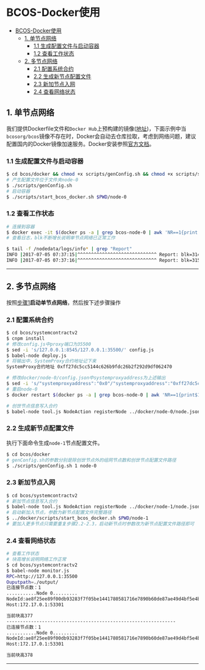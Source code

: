 # BCOS-Docker使用
<!-- TOC -->

- [BCOS-Docker使用](#bcos-docker使用)
    - [1. 单节点网络](#1-单节点网络)
        - [1.1 生成配置文件与启动容器](#11-生成配置文件与启动容器)
        - [1.2 查看工作状态](#12-查看工作状态)
    - [2. 多节点网络](#2-多节点网络)
        - [2.1 配置系统合约](#21-配置系统合约)
        - [2.2 生成新节点配置文件](#22-生成新节点配置文件)
        - [2.3 新加节点入网](#23-新加节点入网)
        - [2.4 查看网络状态](#24-查看网络状态)

<!-- /TOC -->

## 1. 单节点网络

我们提供Dockerfile文件和`Docker Hub`上预构建的镜像([地址][bcos-docker])，下面示例中当`bcosorg/bcos`镜像不存在时，Docker会自动去仓库拉取，考虑到网络问题，建议配置国内的Docker镜像加速服务。Docker安装参照[官方文档][Docker-Install]。

### 1.1 生成配置文件与启动容器

```bash
$ cd bcos/docker && chmod +x scripts/genConfig.sh && chmod +x scripts/start_bcos_docker.sh
# 产生配置文件位于文件夹node-0
$ ./scripts/genConfig.sh
# 启动容器
$ ./scripts/start_bcos_docker.sh $PWD/node-0
```

### 1.2 查看工作状态

```bash
# 连接到容器
$ docker exec -it $(docker ps -a | grep bcos-node-0 | awk 'NR==1{print $1}') sh
# 查看日志，blk不断增长说明单节点网络已正常工作

$ tail -f /nodedata/logs/info* | grep "Report"
INFO |2017-07-05 07:37:15|^^^^^^^^^^^^^^^^^^^^^^^^^^^^^ Report: blk=314,hash=881cff6fe6f7f8863ee3f9ba6cffa69614337d15523f6a4332503b4b6879b6fe,idx=0, Next: blk=315
INFO |2017-07-05 07:37:16|^^^^^^^^^^^^^^^^^^^^^^^^^^^^^ Report: blk=315,hash=2aede959eabe75405ef2a7b718111e9bf32aa047c3b1d5b6d173a25c228fea96,idx=0, Next: blk=316
```

*********************************************************

## 2. 多节点网络

按照[步骤1](#1-单节点网络)**启动单节点网络**，然后按下述步骤操作

### 2.1 配置系统合约

```bash
$ cd bcos/systemcontractv2
$ cnpm install
# 修改config.js中proxy端口为35500
$ sed -i 's/127.0.0.1:8545/127.0.0.1:35500/' config.js
$ babel-node deploy.js
# 将输出中，SystemProxy合约地址记下来
SystemProxy合约地址 0xff27dc5cc5144c626b9fdc26b2f292d9df062470

# 修改docker/node-0/config.json中systemproxyaddress为上述输出
$ sed -i 's/"systemproxyaddress":"0x0"/"systemproxyaddress":"0xff27dc5cc5144c626b9fdc26b2f292d9df062470"/' ../docker/node-0/config.json
# 重启node-0
$ docker restart $(docker ps -a | grep bcos-node-0 | awk 'NR==1{print$1}')

# 创世节点信息写入合约
$ babel-node tool.js NodeAction registerNode ../docker/node-0/node.json 
```

### 2.2 生成新节点配置文件

执行下面命令生成`node-1`节点配置文件。

```bash
$ cd bcos/docker
# genConfig.sh的参数分别是除创世节点外的组网节点数和创世节点配置文件路径
$ ./scripts/genConfig.sh 1 node-0
```

### 2.3 新加节点入网

```bash
$ cd bcos/systemcontractv2
# 新加节点信息写入合约
$ babel-node tool.js NodeAction registerNode ../docker/node-1/node.json 
# 启动新加入节点，参数为新节点配置文件完整路径
$ ../docker/scripts/start_bcos_docker.sh $PWD/node-1
# 要加入更多节点只需要重复步骤2.2-2.3，启动新节点时参数改为新节点配置文件路径即可
```

### 2.4 查看网络状态

```bash
# 查看工作状态
# 块高增长说明网络工作正常
$ cd bcos/systemcontractv2
$ babel-node monitor.js
RPC=http://127.0.0.1:35500
Ouputpath=./output/
已连接节点数：1
...........Node 0.........
NodeId:ae8f25ee89f00db93283f7f05be1441780581716e7890b60de87ae49d4bf5e4b4436f496780c10dbed8f85d819a3e2333ef7dcd06bc114ea98ef827cf074d8f3
Host:172.17.0.1:53301

当前块高377
--------------------------------------------------------------
已连接节点数：1
...........Node 0.........
NodeId:ae8f25ee89f00db93283f7f05be1441780581716e7890b60de87ae49d4bf5e4b4436f496780c10dbed8f85d819a3e2333ef7dcd06bc114ea98ef827cf074d8f3
Host:172.17.0.1:53301

当前块高378
```

*********************************************************
[Docker-Install]:https://docs.docker.com/engine/installation/
[official mirror]:https://docs.docker.com/registry/recipes/mirror/#configure-the-docker-daemon
[docker-accelerate]:https://yq.aliyun.com/articles/29941?spm=5176.100239.blogcont7695.18.jyYdbj
[bcos-manual]:https://github.com/bcosorg/bcos/blob/master/doc/manual/manual.md
[bcos-docker]:https://hub.docker.com/r/bcosorg/bcos/
